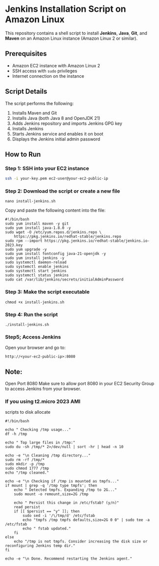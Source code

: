 # Jenkins Installation Script on Amazon Linux

This repository contains a shell script to install **Jenkins**, **Java**, **Git**, and **Maven** on an Amazon Linux instance (Amazon Linux 2 or similar).

## Prerequisites

- Amazon EC2 instance with Amazon Linux 2
- SSH access with `sudo` privileges
- Internet connection on the instance

## Script Details

The script performs the following:

1. Installs Maven and Git
2. Installs Java (both Java 8 and OpenJDK 21)
3. Adds Jenkins repository and imports Jenkins GPG key
4. Installs Jenkins
5. Starts Jenkins service and enables it on boot
6. Displays the Jenkins initial admin password

## How to Run

### Step 1: SSH into your EC2 instance

```bash
ssh -i your-key.pem ec2-user@your-ec2-public-ip

```
### Step 2: Download the script or create a new file
```
nano install-jenkins.sh
```
Copy and paste the following content into the file:
```
#!/bin/bash
sudo yum install maven -y git
sudo yum install java-1.8.0 -y
sudo wget -O /etc/yum.repos.d/jenkins.repo \
    https://pkg.jenkins.io/redhat-stable/jenkins.repo
sudo rpm --import https://pkg.jenkins.io/redhat-stable/jenkins.io-2023.key
sudo yum upgrade -y
sudo yum install fontconfig java-21-openjdk -y
sudo yum install jenkins -y
sudo systemctl daemon-reload
sudo systemctl enable jenkins
sudo systemctl start jenkins
sudo systemctl status jenkins
sudo cat /var/lib/jenkins/secrets/initialAdminPassword
```
### Step 3: Make the script executable
```
chmod +x install-jenkins.sh
```
### Step 4: Run the script
```
./install-jenkins.sh
```
### Step5; Access Jenkins
Open your browser and go to:
```
http://<your-ec2-public-ip>:8080
```

## Note: 
Open Port 8080
Make sure to allow port 8080 in your EC2 Security Group to access Jenkins from your browser.

### If you using t2.micro 2023 AMI 
scripts to disk allocate
```
#!/bin/bash

echo " Checking /tmp usage..."
df -h /tmp

echo " Top large files in /tmp:"
sudo du -sh /tmp/* 2>/dev/null | sort -hr | head -n 10

echo -e "\n Cleaning /tmp directory..."
sudo rm -rf /tmp/*
sudo mkdir -p /tmp
sudo chmod 1777 /tmp
echo "/tmp cleaned."

echo -e "\n Checking if /tmp is mounted as tmpfs..."
if mount | grep -q '/tmp type tmpfs'; then
    echo " Detected tmpfs. Expanding /tmp to 2G..."
    sudo mount -o remount,size=2G /tmp

    echo " Persist this change in /etc/fstab? (y/n)"
    read persist
    if [[ $persist == "y" ]]; then
        sudo sed -i '/\/tmp/d' /etc/fstab
        echo "tmpfs /tmp tmpfs defaults,size=2G 0 0" | sudo tee -a /etc/fstab
        echo " fstab updated."
    fi
else
    echo "/tmp is not tmpfs. Consider increasing the disk size or reconfiguring Jenkins temp dir."
fi

echo -e "\n Done. Recommend restarting the Jenkins agent."
```

